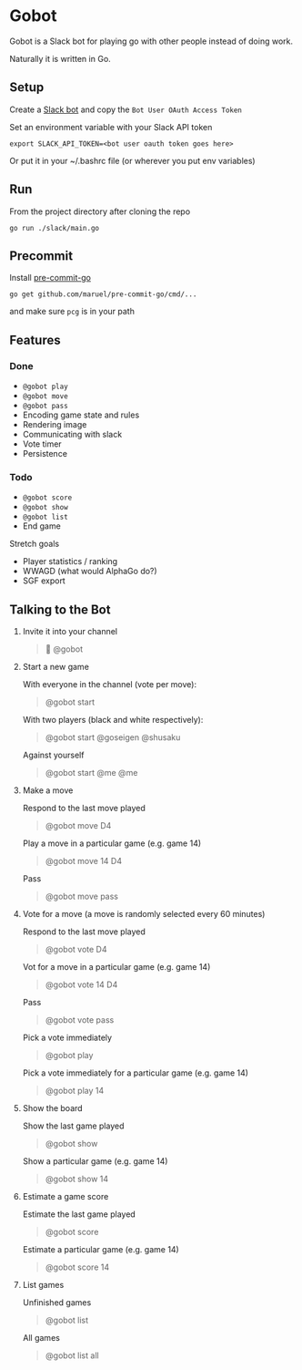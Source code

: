 # Gobot

Gobot is a Slack bot for playing go with other people instead of doing work.

Naturally it is written in Go.

## Setup

Create a [Slack bot](https://api.slack.com/bot-users) and copy the `Bot User OAuth Access Token`

Set an environment variable with your Slack API token

    export SLACK_API_TOKEN=<bot user oauth token goes here>

Or put it in your ~/.bashrc file (or wherever you put env variables)

## Run

From the project directory after cloning the repo

    go run ./slack/main.go

## Precommit

Install [pre-commit-go](https://github.com/maruel/pre-commit-go)

    go get github.com/maruel/pre-commit-go/cmd/...

and make sure `pcg` is in your path

## Features

### Done

* `@gobot play`
* `@gobot move`
* `@gobot pass`
* Encoding game state and rules
* Rendering image
* Communicating with slack
* Vote timer
* Persistence

### Todo

* `@gobot score`
* `@gobot show`
* `@gobot list`
* End game

Stretch goals

* Player statistics / ranking
* WWAGD (what would AlphaGo do?)
* SGF export

## Talking to the Bot

1. Invite it into your channel

    > 👋 @gobot

2. Start a new game

    With everyone in the channel (vote per move):
    > @gobot start

    With two players (black and white respectively):
    > @gobot start @goseigen @shusaku

    Against yourself
    > @gobot start @me @me

3. Make a move

    Respond to the last move played
    > @gobot move D4

    Play a move in a particular game (e.g. game 14)
    > @gobot move 14 D4

    Pass
    > @gobot move pass

4. Vote for a move (a move is randomly selected every 60 minutes)

    Respond to the last move played
    > @gobot vote D4

    Vot for a move in a particular game (e.g. game 14)
    > @gobot vote 14 D4

    Pass
    > @gobot vote pass

    Pick a vote immediately
    > @gobot play

    Pick a vote immediately for a particular game (e.g. game 14)
    > @gobot play 14

5. Show the board

    Show the last game played
    > @gobot show

    Show a particular game (e.g. game 14)
    > @gobot show 14

6. Estimate a game score

    Estimate the last game played
    > @gobot score

    Estimate a particular game (e.g. game 14)
    > @gobot score 14

7. List games

    Unfinished games
    > @gobot list

    All games
    > @gobot list all
